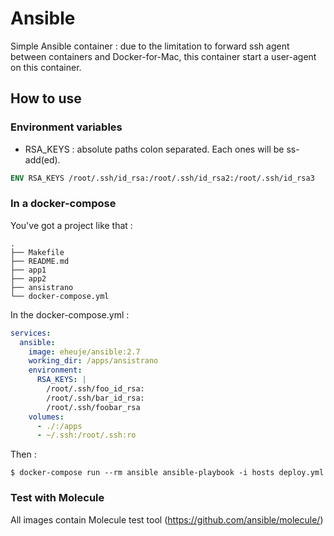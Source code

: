 Ansible
===

Simple Ansible container : due to the limitation to forward ssh agent between containers and Docker-for-Mac, 
this container start a user-agent on this container.

## How to use
### Environment variables

* RSA_KEYS : absolute paths colon separated. Each ones will be ss-add(ed).

```dockerfile
ENV RSA_KEYS /root/.ssh/id_rsa:/root/.ssh/id_rsa2:/root/.ssh/id_rsa3
```  

### In a docker-compose

You've got a project like that : 

```
.
├── Makefile
├── README.md
├── app1
├── app2
├── ansistrano
└── docker-compose.yml
```
 
 
In the docker-compose.yml :

```yaml
services:
  ansible:
    image: eheuje/ansible:2.7
    working_dir: /apps/ansistrano
    environment:
      RSA_KEYS: |
        /root/.ssh/foo_id_rsa:
        /root/.ssh/bar_id_rsa:
        /root/.ssh/foobar_rsa
    volumes:
      - ./:/apps
      - ~/.ssh:/root/.ssh:ro
```

Then :

```shell
$ docker-compose run --rm ansible ansible-playbook -i hosts deploy.yml
``` 

### Test with Molecule

All images contain Molecule test tool (https://github.com/ansible/molecule/)